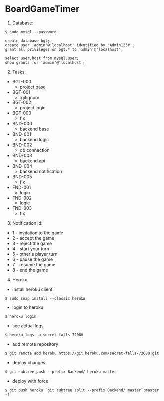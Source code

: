 # BoardGameTimer

1. Database:
```
$ sudo mysql --password

create database bgt;
create user 'admin'@'localhost' identified by 'Admin123#';
grant all privileges on bgt.* to 'admin'@'localhost';

select user,host from mysql.user;
show grants for 'admin'@'localhost';
```

2. Tasks:
- BGT-000
	- project base
- BGT-001
	- .gitignore
- BGT-002
	- project logic
- BGT-003
	- fix
- BND-000
	- backend base
- BND-001
	- backend logic
- BND-002
	- db connection
- BND-003
	- backend api
- BND-004
	- backend notification
- BND-005
	- fix
- FND-001
	- login
- FND-002
	- logic
- FND-003
	- fix

3. Notification id:
- 1 - invitation to the game
- 2 - accept the game
- 3 - reject the game
- 4 - start your turn
- 5 - other's player turn
- 6 - pause the game
- 7 - resume the game
- 8 - end the game

4. Heroku
- install heroku client: 
```
$ sudo snap install --classic heroku
```
- login to heroku
```
$ heroku login
```
- see actual logs
```
$ heroku logs -a secret-falls-72080
```
- add remote repository
```
$ git remote add heroku https://git.heroku.com/secret-falls-72080.git
```
- deploy changes:
```
$ git subtree push --prefix Backend/ heroku master
```
- deploy with force
```
$ git push heroku `git subtree split --prefix Backend/ master`:master -f
```


